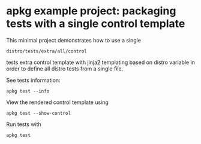 # apkg example project: packaging tests with a single control template

This minimal project demonstrates how to use a single

    distro/tests/extra/all/control

tests extra control template with jinja2 templating based on distro variable
in order to define all distro tests from a single file.

See tests information:

    apkg test --info

View the rendered control template using

    apkg test --show-control

Run tests with

    apkg test
